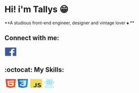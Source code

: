  <h1 aling="center">Hi! i'm Tallys 😁</h1>
 
**A studious front-end engineer, designer and vintage lover ♠️ **

## Connect with me:

<a href="https://www.facebook.com/tallys.kronos5574" target="_blank">
<img aling="center" height="30" width="40" style="max-width:100%;" src="https://raw.githubusercontent.com/devicons/devicon/master/icons/facebook/facebook-original.svg" alt="tallys-facebook"></a>

## :octocat: My Skills:

<img aling="center" height="30" width="40" style="max-width:100%;" src="https://raw.githubusercontent.com/devicons/devicon/master/icons/html5/html5-original.svg" alt="tallys-facebook"><img aling="center" height="30" width="40" style="max-width:100%;" src="https://raw.githubusercontent.com/devicons/devicon/master/icons/css3/css3-original.svg" alt="tallys-facebook">
<img aling="center" height="30" width="40" style="max-width:100%;" src="https://raw.githubusercontent.com/devicons/devicon/master/icons/javascript/javascript-original.svg" alt="tallys-facebook">
<img aling="center" height="30" width="40" style="max-width:100%;" src="https://raw.githubusercontent.com/devicons/devicon/master/icons/react/react-original-wordmark.svg" alt="tallys-facebook">


<!--
**TallysCarvalho/TallysCarvalho** is a ✨ _special_ ✨ repository because its `README.md` (this file) appears on your GitHub profile.

Here are some ideas to get you started:

- 🔭 I’m currently working on ...
- 🌱 I’m currently learning ...
- 👯 I’m looking to collaborate on ...
- 🤔 I’m looking for help with ...
- 💬 Ask me about ...
- 📫 How to reach me: ...
- 😄 Pronouns: ...
- ⚡ Fun fact: ...
-->
 
